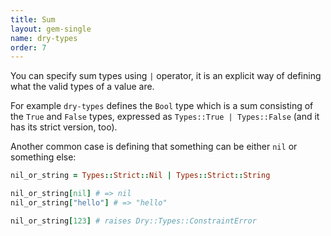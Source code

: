 ```yaml
---
title: Sum
layout: gem-single
name: dry-types
order: 7
---
```


You can specify sum types using `|` operator, it is an explicit way of defining what the valid types of a value are.

For example `dry-types` defines the `Bool` type which is a sum consisting of the `True` and `False` types, expressed as `Types::True | Types::False` (and it has its strict version, too).

Another common case is defining that something can be either `nil` or something else:

``` ruby
nil_or_string = Types::Strict::Nil | Types::Strict::String

nil_or_string[nil] # => nil
nil_or_string["hello"] # => "hello"

nil_or_string[123] # raises Dry::Types::ConstraintError
```
